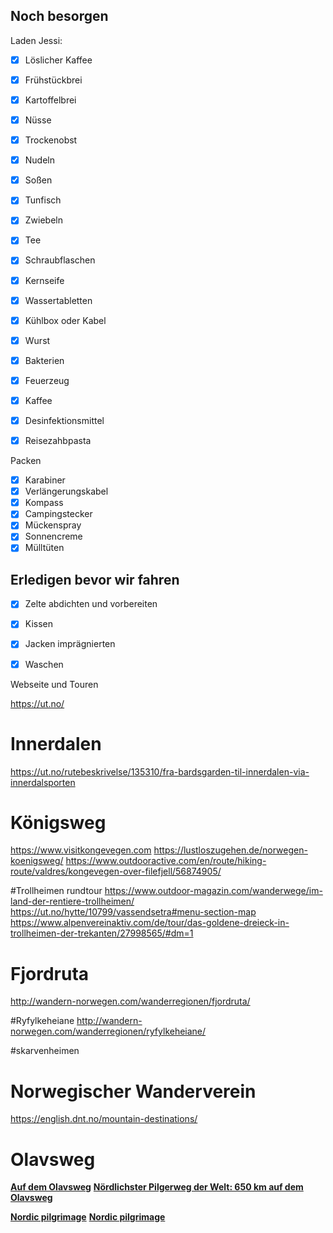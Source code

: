 ## Noch besorgen

Laden Jessi:
- [x] Löslicher Kaffee
- [x] Frühstückbrei
- [x] Kartoffelbrei
- [x] Nüsse
- [x] Trockenobst
- [x] Nudeln
- [x] Soßen
- [x] Tunfisch
- [x] Zwiebeln 
- [x] Tee

- [x] Schraubflaschen
- [x] Kernseife
- [x] Wassertabletten
- [x] Kühlbox oder Kabel
- [x] Wurst
- [x] Bakterien
- [x] Feuerzeug
- [x] Kaffee
- [x] Desinfektionsmittel 
- [x] Reisezahbpasta



Packen
- [x] Karabiner 
- [x] Verlängerungskabel
- [x] Kompass
- [x] Campingstecker
- [x] Mückenspray
- [x] Sonnencreme
- [x] Mülltüten

## Erledigen bevor wir fahren
- [x] Zelte abdichten und vorbereiten
- [x] Kissen
- [x] Jacken imprägnierten
- [x] Waschen




Webseite und Touren

https://ut.no/

# Innerdalen
https://ut.no/rutebeskrivelse/135310/fra-bardsgarden-til-innerdalen-via-innerdalsporten

# Königsweg
https://www.visitkongevegen.com
https://lustloszugehen.de/norwegen-koenigsweg/
https://www.outdooractive.com/en/route/hiking-route/valdres/kongevegen-over-filefjell/56874905/

#Trollheimen rundtour
https://www.outdoor-magazin.com/wanderwege/im-land-der-rentiere-trollheimen/
https://ut.no/hytte/10799/vassendsetra#menu-section-map
https://www.alpenvereinaktiv.com/de/tour/das-goldene-dreieck-in-trollheimen-der-trekanten/27998565/#dm=1

# Fjordruta
http://wandern-norwegen.com/wanderregionen/fjordruta/

#Ryfylkeheiane
http://wandern-norwegen.com/wanderregionen/ryfylkeheiane/

#skarvenheimen

# Norwegischer Wanderverein
https://english.dnt.no/mountain-destinations/

# Olavsweg
[**Auf dem Olavsweg**](https://www.alpenverein.de/dav-services/panorama-magazin/auf-dem-olavsweg_aid_33439.html)
[**Nördlichster Pilgerweg der Welt: 650 km auf dem Olavsweg**](https://fraeulein-draussen.de/olavsweg-pilgern-tipps/)


[**Nordic pilgrimage**](https://pilegrimsleden.no/en)
[**Nordic pilgrimage**](https://pilegrimsleden.no/en/)